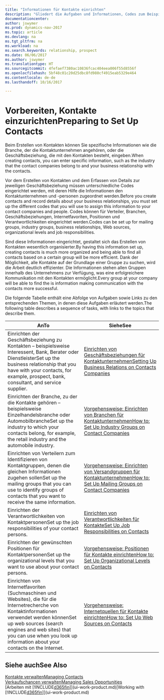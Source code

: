 ```yaml
---
title: "Informationen für Kontakte einrichten"
description: "Gliedert die Aufgaben und Informationen, Codes zum Beispiel über Branchen und Geschäftsbeziehungen festzulegen, bevor Sie Kontakte erstellen."
documentationcenter: 
author: jswymer
ms.prod: dynamics-nav-2017
ms.topic: article
ms.devlang: na
ms.tgt_pltfrm: na
ms.workload: na
ms.search.keywords: relationship, prospect
ms.date: 06/06/2017
ms.author: jswymer
ms.translationtype: HT
ms.sourcegitcommit: 4fefaef7380ac10836fcac404eea006f55d8556f
ms.openlocfilehash: 5bf48c01c20d25dbc8fd980cf4915eab5329e464
ms.contentlocale: de-de
ms.lasthandoff: 10/16/2017

---
```

# <a name="preparing-to-set-up-contacts"></a><span data-ttu-id="b286a-103">Vorbereiten, Kontakte einzurichten</span><span class="sxs-lookup"><span data-stu-id="b286a-103">Preparing to Set Up Contacts</span></span>
<span data-ttu-id="b286a-104">Beim Erstellen von Kontakten können Sie spezifische Informationen wie die Branche, der die Kontaktunternehmen angehören, oder die Geschäftsbeziehung, die mit den Kontakten besteht, eingeben.</span><span class="sxs-lookup"><span data-stu-id="b286a-104">When creating contacts, you can enter specific information, such as the industry that the contact companies belong to and your business relationship with the contacts.</span></span>

<span data-ttu-id="b286a-105">Vor dem Erstellen von Kontakten und dem Erfassen von Details zur jeweiligen Geschäftsbeziehung müssen unterschiedliche Codes eingerichtet werden, mit deren Hilfe die Informationen den Kontaktunternehmen und -personen zugeordnet werden.</span><span class="sxs-lookup"><span data-stu-id="b286a-105">Before you create contacts and record details about your business relationships, you must set up the different codes that you will use to assign this information to your contact companies and people.</span></span> <span data-ttu-id="b286a-106">Codes können für Verteiler, Branchen, Geschäftsbeziehungen, Internetfavoriten, Positionen und Verantwortlichkeiten eingerichtet werden.</span><span class="sxs-lookup"><span data-stu-id="b286a-106">Codes can be set up for mailing groups, industry groups, business relationships, Web sources, organizational levels and job responsibilities.</span></span>

<span data-ttu-id="b286a-107">Sind diese Informationen eingerichtet, gestaltet sich das Erstellen von Kontakten wesentlich organisierter.</span><span class="sxs-lookup"><span data-stu-id="b286a-107">By having this information set up, creating contacts is much more organized and being able to find all contacts based on a certain group will be more efficient.</span></span> <span data-ttu-id="b286a-108">Dank der Möglichkeit, alle Kontakte auf der Grundlage einer Gruppe zu suchen, wird die Arbeit deutlich effizienter. Die Informationen stehen allen Gruppen innerhalb des Unternehmens zur Verfügung, was eine erfolgreichere Kommunikation mit den Kontakten ermöglicht.</span><span class="sxs-lookup"><span data-stu-id="b286a-108">Every group at your company will be able to find the is information making communication with the contacts more successful.</span></span>

<span data-ttu-id="b286a-109">Die folgende Tabelle enthält eine Abfolge von Aufgaben sowie Links zu den entsprechenden Themen, in denen diese Aufgaben erläutert werden.</span><span class="sxs-lookup"><span data-stu-id="b286a-109">The following table describes a sequence of tasks, with links to the topics that describe them.</span></span> 

| <span data-ttu-id="b286a-110">An</span><span class="sxs-lookup"><span data-stu-id="b286a-110">To</span></span> | <span data-ttu-id="b286a-111">Siehe</span><span class="sxs-lookup"><span data-stu-id="b286a-111">See</span></span> |
| --- | --- |
| <span data-ttu-id="b286a-112">Einrichten der Geschäftsbeziehung zu Kontakten – beispielsweise Interessent, Bank, Berater oder Dienstleister</span><span class="sxs-lookup"><span data-stu-id="b286a-112">Set up the business relationship that you have with your contacts, for example, prospect, bank, consultant, and service supplier.</span></span> |[<span data-ttu-id="b286a-113">Einrichten von Geschäftsbeziehungen für Kontaktunternehmen</span><span class="sxs-lookup"><span data-stu-id="b286a-113">Setting Up Business Relations on Contacts Companies</span></span>](marketing-business-relations.md) |
| <span data-ttu-id="b286a-114">Einrichten der Branche, zu der die Kontakte gehören – beispielsweise Einzelhandelsbranche oder Automobilbranche</span><span class="sxs-lookup"><span data-stu-id="b286a-114">Set up the industry to which your contacts belong, for example, the retail industry and the automobile industry.</span></span> |[<span data-ttu-id="b286a-115">Vorgehensweise: Einrichten von Branchen für Kontaktunternehmen</span><span class="sxs-lookup"><span data-stu-id="b286a-115">How to: Set Up Industry Groups on Contact Companies</span></span>](marketing-industry-groups.md) |
| <span data-ttu-id="b286a-116">Einrichten von Verteilern zum Identifizieren von Kontaktgruppen, denen die gleichen Informationen zugehen sollen</span><span class="sxs-lookup"><span data-stu-id="b286a-116">Set up the mailing groups that you can use to identify groups of contacts that you want to receive the same information.</span></span> |[<span data-ttu-id="b286a-117">Vorgehensweise: Einrichten von Versandgruppen für Kontaktunternehmen</span><span class="sxs-lookup"><span data-stu-id="b286a-117">How to: Set Up Mailing Groups on Contact Companies</span></span>](marketing-mailing-groups.md) |
| <span data-ttu-id="b286a-118">Einrichten der Verantwortlichkeiten von Kontaktpersonen</span><span class="sxs-lookup"><span data-stu-id="b286a-118">Set up the job responsibilities of your contact persons.</span></span> |[<span data-ttu-id="b286a-119">Einrichten von Verantwortlichkeiten für Kontakte</span><span class="sxs-lookup"><span data-stu-id="b286a-119">Set Up Job Responsibilities on Contacts</span></span>](marketing-job-responsibilities.md) |
| <span data-ttu-id="b286a-120">Einrichten der gewünschten Positionen für Kontaktpersonen</span><span class="sxs-lookup"><span data-stu-id="b286a-120">Set up the organizational levels that you want to use about your contact persons.</span></span> |[<span data-ttu-id="b286a-121">Vorgehensweise: Positionen für Kontakte einrichten</span><span class="sxs-lookup"><span data-stu-id="b286a-121">How to: Set Up Organizational Levels on Contacts</span></span>](marketing-organizational-levels.md) |
| <span data-ttu-id="b286a-122">Einrichten von Internetfavoriten (Suchmaschinen und Websites), die für die Internetrecherche von Kontaktinformationen verwendet werden können</span><span class="sxs-lookup"><span data-stu-id="b286a-122">Set up web sources (search engines and web sites) that you can use when you look up information about your contacts on the Internet.</span></span> |[<span data-ttu-id="b286a-123">Vorgehensweise: Internetquellen für Kontakte einrichten</span><span class="sxs-lookup"><span data-stu-id="b286a-123">How to: Set Up Web Sources on Contacts</span></span>](marketing-web-sources.md) |

## <a name="see-also"></a><span data-ttu-id="b286a-124">Siehe auch</span><span class="sxs-lookup"><span data-stu-id="b286a-124">See Also</span></span>
[<span data-ttu-id="b286a-125">Kontakte verwalten</span><span class="sxs-lookup"><span data-stu-id="b286a-125">Managing Contacts</span></span>](marketing-contacts.md)  
[<span data-ttu-id="b286a-126">Verkaufschancen verwalten</span><span class="sxs-lookup"><span data-stu-id="b286a-126">Managing Sales Opportunities</span></span>](marketing-manage-sales-opportunities.md)  
<span data-ttu-id="b286a-127">[Arbeiten mit [!INCLUDE[d365fin](includes/d365fin_md.md)]](ui-work-product.md)</span><span class="sxs-lookup"><span data-stu-id="b286a-127">[Working with [!INCLUDE[d365fin](includes/d365fin_md.md)]](ui-work-product.md)</span></span>

